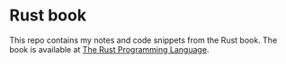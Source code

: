 # Rust book
This repo contains my notes and code snippets from the Rust book. 
The book is available at [The Rust Programming Language](https://doc.rust-lang.org/book/).